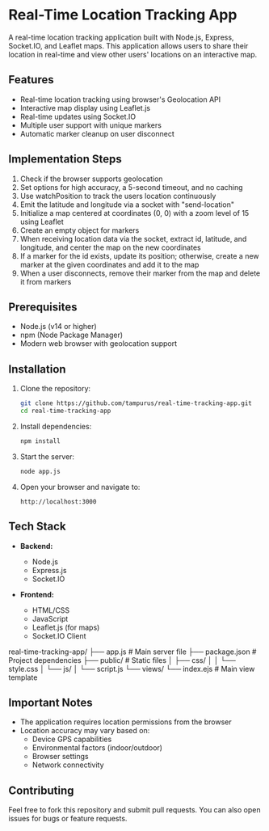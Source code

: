 # Real-Time Location Tracking App

A real-time location tracking application built with Node.js, Express, Socket.IO, and Leaflet maps. This application allows users to share their location in real-time and view other users' locations on an interactive map.

## Features

- Real-time location tracking using browser's Geolocation API
- Interactive map display using Leaflet.js
- Real-time updates using Socket.IO
- Multiple user support with unique markers
- Automatic marker cleanup on user disconnect

## Implementation Steps

1. Check if the browser supports geolocation
2. Set options for high accuracy, a 5-second timeout, and no caching
3. Use watchPosition to track the users location continuously
4. Emit the latitude and longitude via a socket with "send-location"
5. Initialize a map centered at coordinates (0, 0) with a zoom level of 15 using Leaflet
6. Create an empty object for markers
7. When receiving location data via the socket, extract id, latitude, and longitude, and center the map on the new coordinates
8. If a marker for the id exists, update its position; otherwise, create a new marker at the given coordinates and add it to the map
9. When a user disconnects, remove their marker from the map and delete it from markers

## Prerequisites

- Node.js (v14 or higher)
- npm (Node Package Manager)
- Modern web browser with geolocation support

## Installation

1. Clone the repository:
   ```bash
   git clone https://github.com/tampurus/real-time-tracking-app.git
   cd real-time-tracking-app
   ```

2. Install dependencies:
   ```bash
   npm install
   ```

3. Start the server:
   ```bash
   node app.js
   ```

4. Open your browser and navigate to:
   ```
   http://localhost:3000
   ```

## Tech Stack

- **Backend:**
  - Node.js
  - Express.js
  - Socket.IO

- **Frontend:**
  - HTML/CSS
  - JavaScript
  - Leaflet.js (for maps)
  - Socket.IO Client

real-time-tracking-app/
├── app.js                 # Main server file
├── package.json           # Project dependencies
├── public/                # Static files
│   ├── css/
│   │   └── style.css
│   └── js/
│       └── script.js
└── views/
    └── index.ejs          # Main view template

## Important Notes

- The application requires location permissions from the browser
- Location accuracy may vary based on:
  - Device GPS capabilities
  - Environmental factors (indoor/outdoor)
  - Browser settings
  - Network connectivity

## Contributing

Feel free to fork this repository and submit pull requests. You can also open issues for bugs or feature requests.


